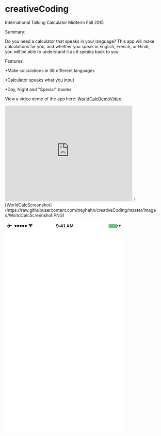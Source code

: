 # creativeCoding
International Talking Calculator Midterm
Fall 2015

Summary:

Do you need a calculator that speaks in your language?  This app will make calculations for you, and whether you speak in English, French, or Hindi, you will be able to understand it as it speaks back to you.

Features:

•Make calculations in 38 different languages

•Calculator speaks what you input

•Day, Night and "Special" modes

View a video demo of the app here: [WorldCalcDemoVideo](https://youtu.be/8oj5VEEGex8).
<iframe width="420" height="315" src="https://www.youtube.com/embed/8oj5VEEGex8" frameborder="0" allowfullscreen></iframe>
![WorldCalcScreenshot](https://raw.githubusercontent.com/treyhahn/creativeCoding/master/images/WorldCalcScreenshot.PNG)

![WorldCalcDemoGIF](https://raw.githubusercontent.com/treyhahn/creativeCoding/master/images/WorldCalc.gif)